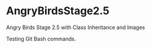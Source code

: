 # AngryBirdsStage2.5
Angry Birds Stage 2.5 with Class Inheritance and Images

Testing Git Bash commands.


